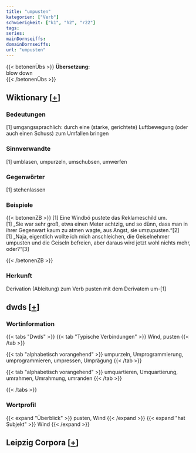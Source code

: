 ```yaml
---
title: "umpusten"
kategorien: ["Verb"]
schwierigkeit: ["k1", "h2", "r22"]
tags:
series:
mainDornseiffs:
domainDornseiffs:
url: "umpusten"
---
```


{{< betonenÜbs >}}
**Übersetzung:**  
blow down  
{{< /betonenÜbs >}}

## Wiktionary [[+](https://de.wiktionary.org/wiki/umpusten)]

### Bedeutungen
[1] umgangssprachlich: durch eine (starke, gerichtete) Luftbewegung (oder auch einen Schuss) zum Umfallen bringen  

### Sinnverwandte
[1] umblasen, umpurzeln, umschubsen, umwerfen  

### Gegenwörter
[1] stehenlassen  

### Beispiele
{{< betonenZB >}}
[1] Eine Windbö pustete das Reklameschild um.  
[1] „Sie war sehr groß, etwa einen Meter achtzig, und so dünn, dass man in ihrer Gegenwart kaum zu atmen wagte, aus Angst, sie umzupusten.“[2]  
[1] „Naja, eigentlich wollte ich mich anschleichen, die Geiselnehmer umpusten und die Geiseln befreien, aber daraus wird jetzt wohl nichts mehr, oder?“[3]  

{{< /betonenZB >}}
### Herkunft
Derivation (Ableitung) zum Verb pusten mit dem Derivatem um-[1]  



## dwds [[+](https://www.dwds.de/wb/umpusten)]

### Wortinformation
{{< tabs "Dwds" >}}
{{< tab "Typische Verbindungen" >}}
Wind, pusten
{{< /tab >}}

{{< tab "alphabetisch vorangehend" >}}
umpurzeln, Umprogrammierung, umprogrammieren, umpressen, Umprägung
{{< /tab >}}

{{< tab "alphabetisch vorangehend" >}}
umquartieren, Umquartierung, umrahmen, Umrahmung, umranden
{{< /tab >}}

{{< /tabs >}}

### Wortprofil
{{< expand "Überblick" >}} pusten, Wind {{< /expand >}}
{{< expand "hat Subjekt" >}} Wind {{< /expand >}}

## Leipzig Corpora [[+](https://corpora.uni-leipzig.de/en/res?word=umpusten&corpusId=deu_newscrawl-public_2018)]

